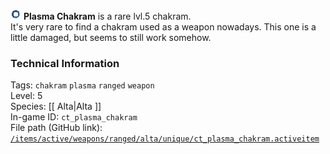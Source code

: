 ![ ](https://raw.githubusercontent.com/Ceterai/Enternia/main/items/active/weapons/ranged/alta/unique/ct_plasma_chakram.png) **Plasma Chakram** is a rare lvl.5 chakram.  
It's very rare to find a chakram used as a weapon nowadays. This one is a little damaged, but seems to still work somehow.

### Technical Information

Tags: `chakram` `plasma` `ranged` `weapon`  
Level: 5  
Species: [[ Alta|Alta ]]  
In-game ID: `ct_plasma_chakram`  
File path (GitHub link): [`/items/active/weapons/ranged/alta/unique/ct_plasma_chakram.activeitem`](https://github.com/Ceterai/Enternia/blob/main/items/active/weapons/ranged/alta/unique/ct_plasma_chakram.activeitem)
